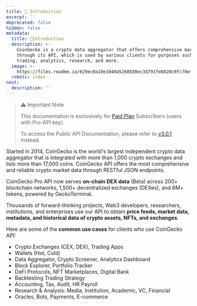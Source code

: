 ```yaml
---
title: 🦎 Introduction
excerpt: ''
deprecated: false
hidden: false
metadata:
  title: 🦎Introduction
  description: >-
    CoinGecko is a crypto data aggregator that offers comprehensive market data
    through its API, which is used by various clients for purposes such as
    trading, analytics, research, and more.
  image: >-
    https://files.readme.io/629ec0a10e1040a5268830ec3d791fe8820c0fc78ef35d4399cf79acb2f430e1-API_Docs__Guides.png
  robots: index
next:
  description: ''
---
```

> ⚠️ Important Note
>
> This documentation is exclusively for [Paid Plan](https://www.coingecko.com/en/api/pricing) Subscribers (users with Pro-API key).
>
> To access the Public API Documentation, please refer to [v3.0.1](/v3.0.1/reference/introduction) instead.

Started in 2014, CoinGecko is the world's largest independent crypto data aggregator that is integrated with more than 1,000 crypto exchanges and lists more than 17,000 coins. CoinGecko API offers the most comprehensive and reliable crypto market data through RESTful JSON endpoints. 

CoinGecko Pro API now serves **on-chain DEX data** (Beta) across 200+ blockchain networks, 1,500+ decentralized exchanges (DEXes), and 6M+ tokens, powered by GeckoTerminal.

Thousands of forward-thinking projects, Web3 developers, researchers, institutions, and enterprises use our API to obtain **price feeds, market data, metadata, and historical data of crypto assets, NFTs, and exchanges**.

Here are some of the **common use cases** for clients who use CoinGecko API:

* Crypto Exchanges (CEX, DEX), Trading Apps
* Wallets (Hot, Cold)
* Data Aggregator, Crypto Screener, Analytics Dashboard
* Block Explorer, Portfolio Tracker
* DeFi Protocols, NFT Marketplaces, Digital Bank
* Backtesting Trading Strategy
* Accounting, Tax, Audit, HR Payroll
* Research & Analysis: Media, Institution, Academic, VC, Financial
* Oracles, Bots, Payments, E-commerce
